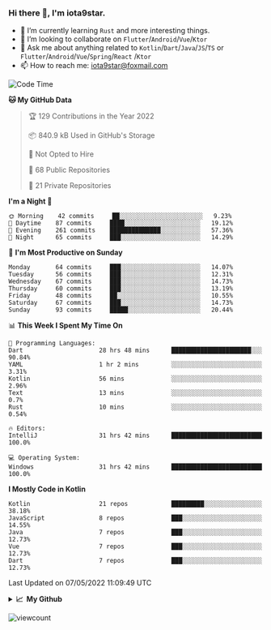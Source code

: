 ### Hi there 👋, I'm iota9star.

- 🌱 I’m currently learning `Rust` and more interesting things.
- 👯 I’m looking to collaborate on `Flutter`/`Android`/`Vue`/`Ktor`
- 💬 Ask me about anything related to `Kotlin`/`Dart`/`Java`/`JS`/`TS` or `Flutter`/`Android`/`Vue`/`Spring`/`React`
  /`Ktor`
- 📫 How to reach me: [iota9star@foxmail.com](iota9star@foxmail.com)



<!--START_SECTION:waka-->
![Code Time](http://img.shields.io/badge/Code%20Time-2%2C890%20hrs-blue)

**🐱 My GitHub Data** 

> 🏆 129 Contributions in the Year 2022
 > 
> 📦 840.9 kB Used in GitHub's Storage 
 > 
> 🚫 Not Opted to Hire
 > 
> 📜 68 Public Repositories 
 > 
> 🔑 21 Private Repositories  
 > 
**I'm a Night 🦉** 

```text
🌞 Morning    42 commits     ██░░░░░░░░░░░░░░░░░░░░░░░   9.23% 
🌆 Daytime    87 commits     ████░░░░░░░░░░░░░░░░░░░░░   19.12% 
🌃 Evening    261 commits    ██████████████░░░░░░░░░░░   57.36% 
🌙 Night      65 commits     ███░░░░░░░░░░░░░░░░░░░░░░   14.29%

```
📅 **I'm Most Productive on Sunday** 

```text
Monday       64 commits     ███░░░░░░░░░░░░░░░░░░░░░░   14.07% 
Tuesday      56 commits     ███░░░░░░░░░░░░░░░░░░░░░░   12.31% 
Wednesday    67 commits     ███░░░░░░░░░░░░░░░░░░░░░░   14.73% 
Thursday     60 commits     ███░░░░░░░░░░░░░░░░░░░░░░   13.19% 
Friday       48 commits     ██░░░░░░░░░░░░░░░░░░░░░░░   10.55% 
Saturday     67 commits     ███░░░░░░░░░░░░░░░░░░░░░░   14.73% 
Sunday       93 commits     █████░░░░░░░░░░░░░░░░░░░░   20.44%

```


📊 **This Week I Spent My Time On** 

```text
💬 Programming Languages: 
Dart                     28 hrs 48 mins      ██████████████████████░░░   90.84% 
YAML                     1 hr 2 mins         ░░░░░░░░░░░░░░░░░░░░░░░░░   3.31% 
Kotlin                   56 mins             ░░░░░░░░░░░░░░░░░░░░░░░░░   2.96% 
Text                     13 mins             ░░░░░░░░░░░░░░░░░░░░░░░░░   0.7% 
Rust                     10 mins             ░░░░░░░░░░░░░░░░░░░░░░░░░   0.54%

🔥 Editors: 
IntelliJ                 31 hrs 42 mins      █████████████████████████   100.0%

💻 Operating System: 
Windows                  31 hrs 42 mins      █████████████████████████   100.0%

```

**I Mostly Code in Kotlin** 

```text
Kotlin                   21 repos            █████████░░░░░░░░░░░░░░░░   38.18% 
JavaScript               8 repos             ███░░░░░░░░░░░░░░░░░░░░░░   14.55% 
Java                     7 repos             ███░░░░░░░░░░░░░░░░░░░░░░   12.73% 
Vue                      7 repos             ███░░░░░░░░░░░░░░░░░░░░░░   12.73% 
Dart                     7 repos             ███░░░░░░░░░░░░░░░░░░░░░░   12.73%

```



 Last Updated on 07/05/2022 11:09:49 UTC
<!--END_SECTION:waka-->

<details>
  <summary><b>📈&nbsp;&nbsp;My Github</b></summary>
  <br>
  <img src='https://github-profile-trophy.vercel.app/?username=iota9star'>
  <img src='https://bad-apple-github-readme.vercel.app/api?show_bg=1&username=iota9star&hide_title=true'>
  <img src='http://cr-skills-chart-widget.azurewebsites.net/api/api?username=iota9star'>
</details>


![viewcount](https://count.getloli.com/get/@iota9star?theme=rule34)

